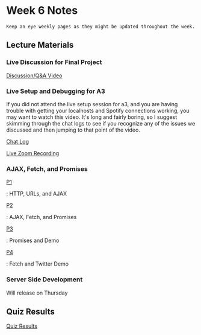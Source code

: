 Week 6 Notes
============================

```{note}
Keep an eye weekly pages as they might be updated throughout the week.
```

## Lecture Materials

### Live Discussion for Final Project

[Discussion/Q&A Video](https://uci.yuja.com/V/Video?v=2177222&node=8060980&a=1957618760&autoplay=1)

### Live Setup and Debugging for A3

If you did not attend the live setup session for a3, and you are having trouble with getting your localhosts and Spotify connections working, you may want to watch this video. It's long and fairly boring, so I suggest skimming through the chat logs to see if you recognize any of the issues we discussed and then jumping to that point of the video.

<a href="../resources/a3_zoom_chatlog.txt">Chat Log</a>

[Live Zoom Recording](https://uci.yuja.com/V/Video?v=2196383&node=8098601&a=781967523&autoplay=1)

### AJAX, Fetch, and Promises

[P1](https://uci.yuja.com/V/Video?v=2196135&node=8098244&a=77145746&autoplay=1)

: HTTP, URLs, and AJAX

[P2](https://uci.yuja.com/V/Video?v=2196273&node=8098426&a=566162798&autoplay=1)

: AJAX, Fetch, and Promises

[P3](https://uci.yuja.com/V/Video?v=2196301&node=8098459&a=1520798121&autoplay=1)

: Promises and Demo

[P4](https://uci.yuja.com/V/Video?v=2196326&node=8098496&a=1803308632&autoplay=1)

: Fetch and Twitter Demo

### Server Side Development

Will release on Thursday

## Quiz Results

<a href="../resources/QZ_Week_6_Quiz_Results.pdf" >Quiz Results</a>

